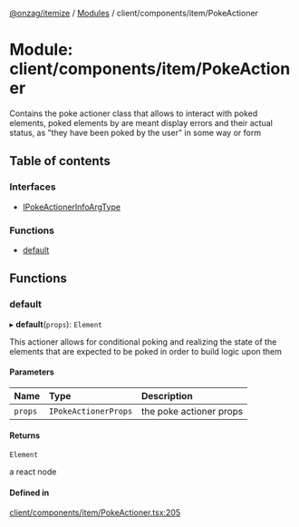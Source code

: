 [@onzag/itemize](../README.md) / [Modules](../modules.md) / client/components/item/PokeActioner

# Module: client/components/item/PokeActioner

Contains the poke actioner class that allows to interact with poked elements,
poked elements by are meant display errors and their actual status, as
"they have been poked by the user" in some way or form

## Table of contents

### Interfaces

- [IPokeActionerInfoArgType](../interfaces/client_components_item_PokeActioner.IPokeActionerInfoArgType.md)

### Functions

- [default](client_components_item_PokeActioner.md#default)

## Functions

### default

▸ **default**(`props`): `Element`

This actioner allows for conditional poking and realizing the state
of the elements that are expected to be poked in order to build
logic upon them

#### Parameters

| Name | Type | Description |
| :------ | :------ | :------ |
| `props` | `IPokeActionerProps` | the poke actioner props |

#### Returns

`Element`

a react node

#### Defined in

[client/components/item/PokeActioner.tsx:205](https://github.com/onzag/itemize/blob/59702dd5/client/components/item/PokeActioner.tsx#L205)
